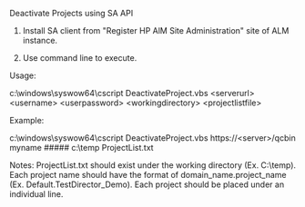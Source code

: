 Deactivate Projects using SA API

1.  Install SA client from "Register HP AlM Site Administration" site of
    ALM instance.

2.  Use command line to execute.

Usage:

c:\\windows\\syswow64\\cscript DeactivateProject.vbs \<serverurl\>
\<username\> \<userpassword\> \<workingdirectory\> \<projectlistfile\>

Example:

c:\\windows\\syswow64\\cscript DeactivateProject.vbs
https://\<server\>/qcbin myname \##### c:\\temp ProjectList.txt

Notes: ProjectList.txt should exist under the working directory (Ex.
C:\\temp). Each project name should have the format of
domain_name.project_name (Ex. Default.TestDirector_Demo). Each project
should be placed under an individual line.
